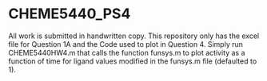 # CHEME5440_PS4

All work is submitted in handwritten copy. This repository only has the excel file for Question 1A and the Code used to plot in Question 4. Simply run CHEME5440HW4.m that calls the function funsys.m to plot activity as a function of time for ligand values modified in the funsys.m file (defaulted to 1).
